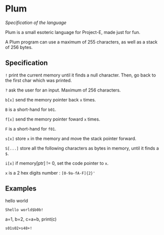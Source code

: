 # Plum

*Specification of the language*

Plum is a small esoteric language for Project-E, made just for fun.

A Plum program can use a maximum of 255 characters, as well as a stack of 256 bytes.

## Specification

`!` print the current memory until it finds a null character. Then, go back to the first char which was printed.

`?` ask the user for an input. Maximum of 256 characters.

`b[x]` send the memory pointer back `x` times.

`B` is a short-hand for `b01`.

`f[x]` send the memory pointer foward `x` times.

`F` is a short-hand for `f01`.

`s[x]` store `x` in the memory and move the stack pointer forward.

`S[...]` store all the following characters as bytes in memory, until it finds a `$`.

`i[x]` if memory[ptr] != 0, set the code pointer to `x`.

`x` is a 2 hex digits number : `[0-9a-fA-F]{2}'`

## Examples

hello world

```
Shello world$b0b!
```

a=1, b=2, c=a+b, print(c)

```
s01s02+s48+!
```
